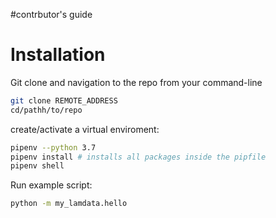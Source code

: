 #contrbutor's guide

# Installation

Git clone and navigation to the repo from your command-line

```sh
git clone REMOTE_ADDRESS
cd/pathh/to/repo
```

create/activate a virtual enviroment:

```sh
pipenv --python 3.7
pipenv install # installs all packages inside the pipfile
pipenv shell
```
Run example script:

```sh
python -m my_lamdata.hello
```

